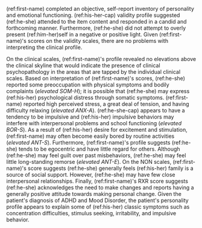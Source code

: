 <!-- ### Emotional/Behavioral/Personality -->

(ref:first-name) completed an objective, self-report inventory of personality
and emotional functioning. (ref:his-her-cap) validity profile suggested
(ref:he-she) attended to the item content and responded in a candid and
forthcoming manner. Furthermore, (ref:he-she) did not attempt to overly present
(ref:him-her)self in a negative or positive light. Given (ref:first-name)'s
scores on the validity scales, there are no problems with interpreting the
clinical profile.

On the clinical scales, (ref:first-name)'s profile revealed no elevations above
the clinical skyline that would indicate the presence of clinical
psychopathology in the areas that are tapped by the individual clinical scales.
Based on interpretation of (ref:first-name)'s scores, (ref:he-she) reported some
preoccupation with physical symptoms and bodily complaints (_elevated SOM-H_);
it is possible that (ref:he-she) may express (ref:his-her) psychological
distress through somatic symptoms. (ref:first-name) reported high perceived
stress, a great deal of tension, and having difficulty relaxing (_elevated
ANX-A_). (ref:he-she-cap) appears to have a tendency to be impulsive and
(ref:his-her) impulsive behaviors may interfere with interpersonal problems and
school functioning (_elevated BOR-S_). As a result of (ref:his-her) desire for
excitement and stimulation, (ref:first-name) may often become easily bored by
routine activities (_elevated ANT-S_). Furthermore, (ref:first-name)'s profile
suggests (ref:he-she) tends to be egocentric and have little regard for others.
Although (ref:he-she) may feel guilt over past misbehaviors, (ref:he-she) may
feel little long-standing remorse (_elevated ANT-E_). On the NON scales,
(ref:first-name)'s score suggests (ref:he-she) generally feels (ref:his-her)
family is a source of social support. However, (ref:he-she) may have few close
interpersonal relationships. Finally, (ref:first-name)'s RXR score suggests
(ref:he-she) acknowledges the need to make changes and reports having a
generally positive attitude towards making personal change. Given the patient's
diagnosis of ADHD and Mood Disorder, the patient's personality profile appears
to explain some of (ref:his-her) classic symptoms such as concentration
difficulties, stimulus seeking, irritability, and impulsive behavior.
